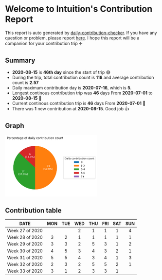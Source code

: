 
# Welcome to lntuition's Contribution Report
This report is auto generated by [daily-contribution-checker](https://github.com/lntuition/daily-contribution-checker).
If you have any question or problem, please report [here](https://github.com/lntuition/daily-contribution-checker/issues).
I hope this report will be a companion for your contribution trip :airplane:


## Summary
- **2020-08-15** is **46th day** since the start of trip :sweat_smile:
- During the trip, total contribution count is **118** 
and average contribution count is **2.57**
- Daily maximum contribution day is **2020-07-16**, which is **5**.
- Longest continous contribution trip was **46** days 
From **2020-07-01** to **2020-08-15** :walking:
- Current continous contribution trip is **46** days 
From **2020-07-01** :running:
- There was **1** new contribution at **2020-08-15**.
Good job :+1:

## Graph
<img src="asset/pie_graph.png" alt="pie" width="60%">

## Contribution table
|      DATE       | MON | TUE | WED | THU | FRI | SAT | SUN |
|:---------------:|:---:|:---:|:---:|:---:|:---:|:---:|:---:|
| Week 27 of 2020 |     |     |  2  |  1  |  1  |  1  |  4  |
| Week 28 of 2020 |  3  |  2  |  1  |  1  |  1  |  1  |  1  |
| Week 29 of 2020 |  3  |  3  |  2  |  5  |  3  |  1  |  2  |
| Week 30 of 2020 |  4  |  5  |  3  |  4  |  3  |  2  |  1  |
| Week 31 of 2020 |  5  |  5  |  4  |  3  |  4  |  1  |  3  |
| Week 32 of 2020 |  2  |  3  |  2  |  5  |  5  |  2  |  1  |
| Week 33 of 2020 |  3  |  1  |  2  |  3  |  3  |  1  |     |

        